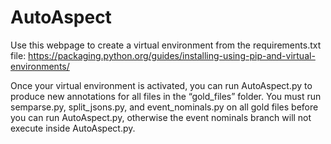 # AutoAspect
 
Use this webpage to create a virtual environment from the requirements.txt file: https://packaging.python.org/guides/installing-using-pip-and-virtual-environments/

Once your virtual environment is activated, you can run AutoAspect.py to produce new annotations for all files in the “gold_files” folder. You must run semparse.py, split_jsons.py, and event_nominals.py on all gold files before you can run AutoAspect.py, otherwise the event nominals branch will not execute inside AutoAspect.py. 